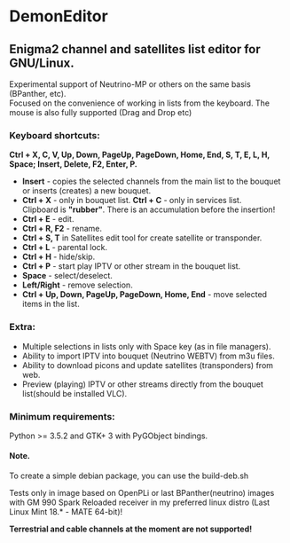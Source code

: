 # DemonEditor

## Enigma2 channel and satellites list editor for GNU/Linux.                                                                          
Experimental support of Neutrino-MP or others on the same basis (BPanther, etc).                                                   
Focused on the convenience of working in lists from the keyboard. The mouse is also fully supported (Drag and Drop etc)
### Keyboard shortcuts:                                                                                                                
**Ctrl + X, C, V, Up, Down, PageUp, PageDown, Home, End, S, T, E, L, H, Space; Insert, Delete, F2, Enter, P.**                                                    
* **Insert** - copies the selected channels from the main list to the bouquet or inserts (creates) a new bouquet.                                     
* **Ctrl + X** - only in bouquet list. **Ctrl + C** - only in services list.                                                                 
Clipboard is **"rubber"**. There is an accumulation before the insertion!                                                              
* **Ctrl + E** - edit.                                                                                                                                                                                                                                                                                                                    
* **Ctrl + R, F2** - rename.                                                                                                                                                                                                                                                                                                                     
* **Ctrl + S, T** in Satellites edit tool for create satellite or transponder.                                                                 
* **Ctrl + L** - parental lock.                                                                                                          
* **Ctrl + H** - hide/skip.                                                                                                                                                                                                 
* **Ctrl + P** - start play IPTV or other stream in the bouquet list.                                                                                                                                                      
* **Space** - select/deselect.                                                                                                                                                                                                                                                                                                           
* **Left/Right** - remove selection.                                                                                       
* **Ctrl + Up, Down, PageUp, PageDown, Home, End** - move selected items in the list.                                                                                                                                                                                                                                                                                                                                        
### Extra:
* Multiple selections in lists only with Space key (as in file managers).                                                                                                                                                                                                                                                                                                                                                                                                         
* Ability to import IPTV into bouquet (Neutrino WEBTV) from m3u files.                                                  
* Ability to download picons and update satellites (transponders) from web.                                                                                                                                                                                                                            
* Preview (playing) IPTV or other streams directly from the bouquet list(should be installed VLC).                                         
### Minimum requirements:
Python >= 3.5.2 and GTK+ 3 with PyGObject bindings.
#### Note.
To create a simple debian package, you can use the build-deb.sh                                                         

Tests only in image based on OpenPLi or last BPanther(neutrino) images with GM 990 Spark Reloaded receiver
in my preferred linux distro (Last Linux Mint 18.* - MATE 64-bit)!

**Terrestrial and cable channels at the moment are not supported!**


